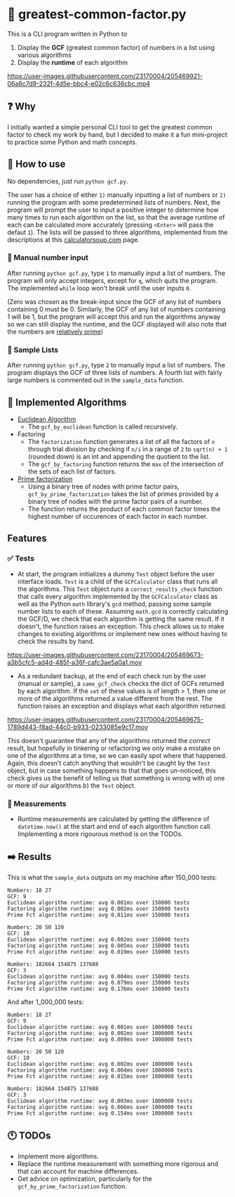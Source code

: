 # :snake: greatest-common-factor.py

This is a CLI program written in Python to

1) Display the **GCF** (greatest common factor) of numbers in a list using various algorithms
2) Display the **runtime** of each algorithm



https://user-images.githubusercontent.com/23170004/205469921-06a6c7d9-232f-4d5e-bbc4-e02c6c636cbc.mp4





## :question: Why

I initially wanted a simple personal CLI tool to get the greatest common factor to check my work by hand, but I decided to make it a fun mini-project to practice some Python and math concepts.

## :beginner: How to use

No dependencies, just run `python gcf.py`.

The user has a choice of either `1)` manually inputting a list of numbers or `2)` running the program with some predetermined lists of numbers.
Next, the program will prompt the user to input a positive integer to determine how many times to run each algorithm on the list, so that the average runtime of each can be calculated more accurately (pressing `<Enter>` will pass the defaut `1`).
The lists will be passed to three algorithms, implemented from the descriptions at this [calculatorsoup.com](https://www.calculatorsoup.com/calculators/math/gcf.php) page.

### :pencil: Manual number input
After running `python gcf.py`, type `1` to manually input a list of numbers. 
The program will only accept integers, except for `q`, which quits the program.
The implemented `while` loop won't break until the user inputs `0`.

(Zero was chosen as the break-input since the GCF of any list of numbers containing 0 must be 0. Similarly, the GCF of any list of numbers containing 1 will be 1, but the program will accept this and run the algorithms anyway so we can still display the runtime, and the GCF displayed will also note that the numbers are [relatively prime](https://en.wikipedia.org/wiki/Coprime_integers))

### :ledger: Sample Lists
After running `python gcf.py`, type `2` to manually input a list of numbers.
The program displays the GCF of three lists of numbers. A fourth list with fairly large numbers is commented out in the `sample_data` function.

## :page_with_curl: Implemented Algorithms
- [Euclidean Algorithm](https://en.wikipedia.org/wiki/Euclidean_algorithm)
    - The `gcf_by_euclidean` function is called recursively.
- Factoring
    - The `factorization` function generates a list of all the factors of `n` through trial division by checking if `n/i` in a range of `2` to `sqrt(n) + 1` (rounded down) is an int and appending the quotient to the list.
    - The `gcf_by_factoring` function returns the `max` of the intersection of the sets of each list of factors.
- [Prime factorization](https://www.calculatorsoup.com/calculators/math/prime-factors.php)
    - Using a binary tree of nodes with prime factor pairs, `gcf_by_prime_factorization` takes the list of primes provided by a binary tree of nodes with the prime factor pairs of a number.
    - The function returns the product of each common factor times the highest
      number of occurences of each factor in each number.

## Features

### :white_check_mark: Tests
* At start, the program initializes a dummy `Test` object before the user interface loads. `Test` is a child of the `GCFCalculator` class that runs all the algorithms. This `Test` object runs a `correct_results_check` function that calls every algorithm implemented by the `GCFCalculator` class as well as the Python `math` library's `gcd` method, passing some sample number lists to each of these. Assuming `math.gcd` is correctly calculating the GCF/D, we check that each algorithm is getting the same result. If it doesn't, the function raises an exception. This check allows us to make changes to existing algorithms or implement new ones without having to check the results by hand.





https://user-images.githubusercontent.com/23170004/205469673-a3b5cfc5-ad4d-485f-a36f-cafc3ae5a0a1.mov



* As a redundant backup, at the end of each check run by the user (manual or
  sample), a `same_gcf_check` checks the dict of GCFs returned by each algorithm. If the `set` of these values is of length > 1, then one or more of the algorithms returned a value different from the rest. The function raises an exception and displays what each algorithm returned.
  
  
  



https://user-images.githubusercontent.com/23170004/205469675-1789d443-f8ad-44c0-b933-0233085e9c17.mov



  
  This doesn't guarantee that any of the algorithms returned the *correct* result, but hopefully in tinkering or refactoring we only make a mistake on one of the algorithms at a time, so we can easily spot where that happened. Again, this doesn't catch anything that wouldn't be caught by the `Test` object, but in case something happens to that that goes un-noticed, this check gives us the benefit of telling us that something is wrong with *a*) one or more of our algorithms *b*) the `Test` object.

### :triangular_ruler: Measurements
* Runtime measurements are calculated by getting the difference of `datetime.now()` at the start and end of each algorithm function call. Implementing a more rigourous method is on the TODOs.

## :arrow_right: Results

This is what the `sample_data` outputs on my machine after 150_000 tests:

```
Numbers: 18 27
GCF: 9
Euclidean algorithm runtime: avg 0.001ms over 150000 tests
Factoring algorithm runtime: avg 0.002ms over 150000 tests
Prime Fct algorithm runtime: avg 0.011ms over 150000 tests

Numbers: 20 50 120
GCF: 10
Euclidean algorithm runtime: avg 0.002ms over 150000 tests
Factoring algorithm runtime: avg 0.005ms over 150000 tests
Prime Fct algorithm runtime: avg 0.019ms over 150000 tests

Numbers: 182664 154875 137688
GCF: 3
Euclidean algorithm runtime: avg 0.004ms over 150000 tests
Factoring algorithm runtime: avg 0.079ms over 150000 tests
Prime Fct algorithm runtime: avg 0.176ms over 150000 tests
```

And after 1_000_000 tests:

```
Numbers: 18 27
GCF: 9
Euclidean algorithm runtime: avg 0.001ms over 1000000 tests
Factoring algorithm runtime: avg 0.002ms over 1000000 tests
Prime Fct algorithm runtime: avg 0.009ms over 1000000 tests

Numbers: 20 50 120
GCF: 10
Euclidean algorithm runtime: avg 0.002ms over 1000000 tests
Factoring algorithm runtime: avg 0.004ms over 1000000 tests
Prime Fct algorithm runtime: avg 0.015ms over 1000000 tests

Numbers: 182664 154875 137688
GCF: 3
Euclidean algorithm runtime: avg 0.003ms over 1000000 tests
Factoring algorithm runtime: avg 0.066ms over 1000000 tests
Prime Fct algorithm runtime: avg 0.154ms over 1000000 tests
```

## :clock11: TODOs

* Implement more algorithms.
* Replace the runtime measurement with something more rigorous and that can
  account for machine differences.
* Get advice on optimization, particularly for the `gcf_by_prime_factorization`
  function.
